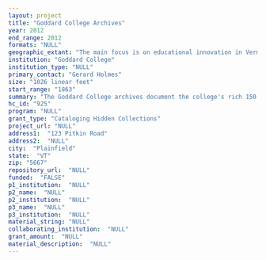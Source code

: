 ```yaml
--- 
layout: project 
title: "Goddard College Archives"
year: 2012
end_range: 2012
formats: "NULL"
geographic_extant: "The main focus is on educational innovation in Vermont with holdings concerning national and international educational and political movements."
institution: "Goddard College"
institution_type: "NULL"
primary_contact: "Gerard Holmes"
size: "1026 linear feet"
start_range: "1863"
summary: "The Goddard College archives document the college's rich 150 year history, first as a Universalist Seminary, then as an icon of progressive postsecondary and adult education. This project will make available a wealth of primary documentation related to the national conversations to which Goddard has repeatedly contributed. The archives document the philosophical foundation, creation, development, and growth of a protean, experimental college. Examples: (1) Political and cultural engagement, such as Civil Rights-related protests, providing safe havens for perceived radicals, such as members of the Hollywood Ten and the Chicago Seven; pioneering academic programs focusing on Feminist's Studies and Afro-American Studies; (2) Founding membership of the Union for Experimenting Colleges and Universities; (3) The Adult Degree Program (started in 1963), which pioneered low-residency adult education; (4) The Goddard Design Program (1971-1977), the first institutional home of design-build, an architectural movement native to Vermont with influence on architectural practice worldwide; (5) The single-parent program, with family housing and on-campus child care. (6) Farm, Labor, and Canadian-American Business Conferences, which were held on campus during the semester breaks, extending the educational mission beyond traditional age learners. (7) Goddard's Service Learning Program, requiring students to fulfill a non-resident work term."
hc_id: "925"
program: "NULL"
grant_type: "Cataloging Hidden Collections"
project_url: "NULL"
address1:  "123 Pitkin Road"
address2:  "NULL"
city:  "Plainfield"
state:  "VT"
zip: "5667"
repository_url:  "NULL"
funded:  "FALSE"
p1_institution:  "NULL"
p2_name:  "NULL"
p2_institution:  "NULL"
p3_name:  "NULL"
p3_institution:  "NULL"
material_string: "NULL"
collaborating_institution:  "NULL"
grant_amount:  "NULL"
material_description:  "NULL"
---
```

